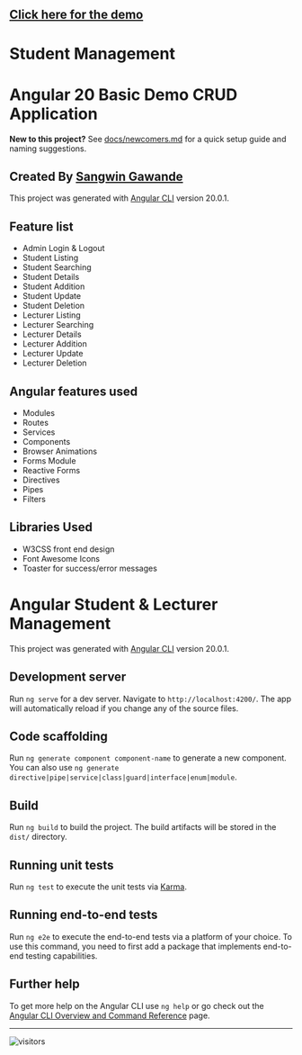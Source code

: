 ## [Click here for the demo](https://blog.sangw.in/angular-student-management/)

# Student Management
# Angular 20 Basic Demo CRUD Application
**New to this project?** See [docs/newcomers.md](docs/newcomers.md) for a quick setup guide and naming suggestions.


## Created By [Sangwin Gawande](https://sangw.in)

This project was generated with [Angular CLI](https://github.com/angular/angular-cli) version 20.0.1.

## Feature list

 * Admin Login & Logout
 * Student Listing
 * Student Searching
 * Student Details
 * Student Addition
 * Student Update
 * Student Deletion
 * Lecturer Listing
 * Lecturer Searching
 * Lecturer Details
 * Lecturer Addition
 * Lecturer Update
 * Lecturer Deletion


## Angular features used

 * Modules
 * Routes
 * Services
 * Components
 * Browser Animations
 * Forms Module
 * Reactive Forms
 * Directives
 * Pipes
 * Filters
 

## Libraries Used

 * W3CSS front end design
 * Font Awesome Icons
 * Toaster for success/error messages


# Angular Student & Lecturer Management

This project was generated with [Angular CLI](https://github.com/angular/angular-cli) version 20.0.1.

## Development server

Run `ng serve` for a dev server. Navigate to `http://localhost:4200/`. The app will automatically reload if you change any of the source files.

## Code scaffolding

Run `ng generate component component-name` to generate a new component. You can also use `ng generate directive|pipe|service|class|guard|interface|enum|module`.

## Build

Run `ng build` to build the project. The build artifacts will be stored in the `dist/` directory.

## Running unit tests

Run `ng test` to execute the unit tests via [Karma](https://karma-runner.github.io).

## Running end-to-end tests

Run `ng e2e` to execute the end-to-end tests via a platform of your choice. To use this command, you need to first add a package that implements end-to-end testing capabilities.

## Further help

To get more help on the Angular CLI use `ng help` or go check out the [Angular CLI Overview and Command Reference](https://angular.io/cli) page.

------------



![visitors](https://img.shields.io/badge/dynamic/json?color=badge&label=Thank%20you%20for%20visiting%20%28Since%20July%202022%29&query=value&url=https://api.countapi.xyz/hit/sangwin.Student-Management-Angular-13-CRUD/readme)
